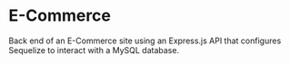 # E-Commerce
Back end of an E-Commerce site using an Express.js API that configures Sequelize to interact with a MySQL database.
